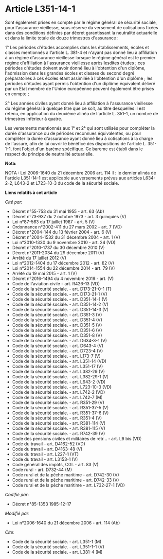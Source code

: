 # Article L351-14-1

Sont également prises en compte par le régime général de sécurité sociale, pour l'assurance vieillesse, sous réserve du
versement de cotisations fixées dans des conditions définies par décret garantissant la neutralité actuarielle et dans la
limite totale de douze trimestres d'assurance :

1° Les périodes d'études accomplies dans les établissements, écoles et classes mentionnés à l'article L. 381-4 et n'ayant pas
donné lieu à affiliation à un régime d'assurance vieillesse lorsque le régime général est le premier régime d'affiliation à
l'assurance vieillesse après lesdites études ; ces périodes d'études doivent avoir donné lieu à l'obtention d'un diplôme,
l'admission dans les grandes écoles et classes du second degré préparatoires à ces écoles étant assimilée à l'obtention d'un
diplôme ; les périodes d'études ayant permis l'obtention d'un diplôme équivalent délivré par un Etat membre de l'Union
européenne peuvent également être prises en compte ;

2° Les années civiles ayant donné lieu à affiliation à l'assurance vieillesse du régime général à quelque titre que ce soit,
au titre desquelles il est retenu, en application du deuxième alinéa de l'article L. 351-1, un nombre de trimestres inférieur
à quatre.

Les versements mentionnés aux 1° et 2° qui sont utilisés pour compléter la durée d'assurance ou de périodes reconnues
équivalentes, ou pour compléter la durée d'assurance ayant donné lieu à cotisations à la charge de l'assuré, afin de lui
ouvrir le bénéfice des dispositions de l'article L. 351-1-1, font l'objet d'un barème spécifique. Ce barème est établi dans
le respect du principe de neutralité actuarielle.

**Nota:**

NOTA : Loi 2006-1640 du 21 décembre 2006 art. 114 II : le dernier alinéa de l'article L351-14-1 est applicable aux versements
prévus aux articles L634-2-2, L643-2 et L723-10-3 du code de la sécurité sociale.

**Liens relatifs à cet article**

_Cité par_:

  - Décret n°55-753 du 31 mai 1955 - art. 63 (Ab)
  - Décret n°73-937 du 2 octobre 1973 - art. 3 quinquies (V)
  - Loi n°87-563 du 17 juillet 1987 - art. 5 (V)
  - Ordonnance n°2002-411 du 27 mars 2002 - art. 7 (VD)
  - Décret n°2004-144 du 13 février 2004 - art. 6 (V)
  - Décret n°2004-1532 du 31 décembre 2004 - art. 1 (V)
  - Loi n°2010-1330 du 9 novembre 2010 - art. 24 (VD)
  - Décret n°2010-1737 du 30 décembre 2010 (V)
  - Décret n°2011-2034 du 29 décembre 2011 (V)
  - Arrêté du 17 juillet 2012 (V)
  - Loi n°2012-1404 du 17 décembre 2012 - art. 82 (V)
  - Loi n°2014-1554 du 22 décembre 2014 - art. 79 (V)
  - Arrêté du 19 mai 2015 - art. 1 (V)
  - Décret n°2016-1494 du 4 novembre 2016 - art. (V)
  - Code de l'aviation civile - art. R426-13 (VD)
  - Code de la sécurité sociale. - art. D173-21-0-1 (T)
  - Code de la sécurité sociale. - art. D173-21-1 (V)
  - Code de la sécurité sociale. - art. D351-14-1 (V)
  - Code de la sécurité sociale. - art. D351-14-2 (V)
  - Code de la sécurité sociale. - art. D351-14-3 (V)
  - Code de la sécurité sociale. - art. D351-3 (V)
  - Code de la sécurité sociale. - art. D351-4 (V)
  - Code de la sécurité sociale. - art. D351-5 (V)
  - Code de la sécurité sociale. - art. D351-6 (V)
  - Code de la sécurité sociale. - art. D351-8 (V)
  - Code de la sécurité sociale. - art. D634-3-1 (V)
  - Code de la sécurité sociale. - art. D643-4 (V)
  - Code de la sécurité sociale. - art. D723-4 (V)
  - Code de la sécurité sociale. - art. L173-7 (V)
  - Code de la sécurité sociale. - art. L351-14 (VD)
  - Code de la sécurité sociale. - art. L351-17 (V)
  - Code de la sécurité sociale. - art. L382-29 (V)
  - Code de la sécurité sociale. - art. L382-29-1 (V)
  - Code de la sécurité sociale. - art. L643-2 (VD)
  - Code de la sécurité sociale. - art. L723-10-3 (VD)
  - Code de la sécurité sociale. - art. L742-2 (VD)
  - Code de la sécurité sociale. - art. L742-7 (M)
  - Code de la sécurité sociale. - art. R351-29 (V)
  - Code de la sécurité sociale. - art. R351-37-5 (V)
  - Code de la sécurité sociale. - art. R351-37-6 (V)
  - Code de la sécurité sociale. - art. R351-4 (V)
  - Code de la sécurité sociale. - art. R381-114 (V)
  - Code de la sécurité sociale. - art. R381-115 (V)
  - Code de la sécurité sociale. - art. R742-39 (V)
  - Code des pensions civiles et militaires de retr... - art. L9 bis (VD)
  - Code du travail - art. D4162-52 (VD)
  - Code du travail - art. D4163-48 (V)
  - Code du travail - art. L227-1 (VT)
  - Code du travail - art. L3153-1 (V)
  - Code général des impôts, CGI. - art. 83 (V)
  - Code rural - art. D732-44 (M)
  - Code rural et de la pêche maritime - art. D742-30 (V)
  - Code rural et de la pêche maritime - art. D742-33 (V)
  - Code rural et de la pêche maritime - art. L732-27-1 (VD)

_Codifié par_:

  - Décret n°85-1353 1985-12-17

_Modifié par_:

  - Loi n°2006-1640 du 21 décembre 2006 - art. 114 (Ab)

_Cite_:

  - Code de la sécurité sociale. - art. L351-1 (M)
  - Code de la sécurité sociale. - art. L351-1-1 (V)
  - Code de la sécurité sociale. - art. L381-4 (M)
